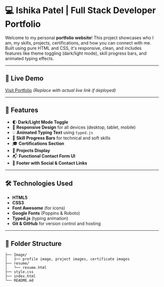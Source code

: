 # 💻 Ishika Patel | Full Stack Developer Portfolio

Welcome to my personal **portfolio website**! This project showcases who I am, my skills, projects, certifications, and how you can connect with me. Built using pure HTML and CSS, it's responsive, clean, and includes features like theme toggling (dark/light mode), skill progress bars, and animated typing effects.

---

## 🔗 Live Demo

[Visit Portfolio](https://your-deployment-link.com) *(Replace with actual live link if deployed)*

---

## 📌 Features

- 🌓 **Dark/Light Mode Toggle**
- 📱 **Responsive Design** for all devices (desktop, tablet, mobile)
- 💡 **Animated Typing Text** using `typed.js`
- 🎯 **Skill Progress Bars** for technical and soft skills
- 🎓 **Certifications Section**
- 📂 **Projects Display**
- 📬 **Functional Contact Form UI**
- 📎 **Footer with Social & Contact Links**

---

## 🛠️ Technologies Used

- **HTML5**
- **CSS3**
- **Font Awesome** (for icons)
- **Google Fonts** (Poppins & Roboto)
- **Typed.js** (typing animation)
- **Git & GitHub** for version control and hosting

---

## 📁 Folder Structure

```plaintext
├── Image/
│   ├── profile image, project images, certificate images
├── resume/
│   └── resume.html
├── style.css
├── index.html
└── README.md

